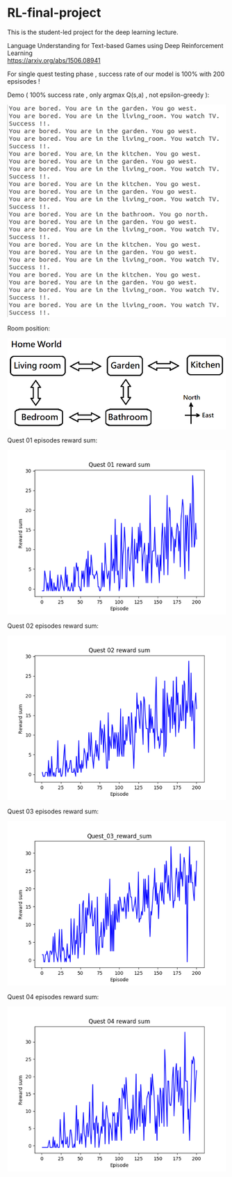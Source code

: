 # RL-final-project

This is the student-led project for the deep learning lecture.  

Language Understanding for Text-based Games using Deep Reinforcement Learning  
https://arxiv.org/abs/1506.08941

For single quest testing phase , success rate of our model is 100% with 200 epsisodes !

Demo ( 100% success rate , only argmax Q(s,a) , not epsilon-greedy ):

![alt text](https://github.com/DenpaBoy/RL-final-project/blob/Stable-success-v1/images/Quest-01.png)

Room position:  

![alt text](https://github.com/DenpaBoy/RL-final-project/blob/Stable-success-v1/images/Home%20world.png)

Quest 01 episodes reward sum:

![alt text](https://github.com/DenpaBoy/RL-final-project/blob/Stable-success-v1/images/Quest_01_reward_sum.png)

Quest 02 episodes reward sum:

![alt text](https://github.com/DenpaBoy/RL-final-project/blob/Stable-success-v1/images/Quest_02_reward_sum.png)

Quest 03 episodes reward sum:

![alt text](https://github.com/DenpaBoy/RL-final-project/blob/Stable-success-v1/images/Quest_03_reward_sum.png)

Quest 04 episodes reward sum:

![alt text](https://github.com/DenpaBoy/RL-final-project/blob/Stable-success-v1/images/Quest_04_reward_sum.png)


